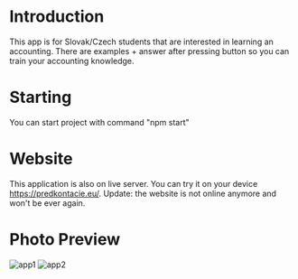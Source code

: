 # Introduction
This app is for Slovak/Czech students that are interested in learning an accounting. There are examples + answer after pressing button so you can train your accounting knowledge.
# Starting
You can start project with command "npm start"
# Website
This application is also on live server. You can try it on your device https://predkontacie.eu/. Update: the website is not online anymore and won't be ever again.
# Photo Preview
![app1](https://github.com/Tom4sko/Accounting-App/assets/108126659/67938c66-35fa-49a5-a1c3-0e04fad78339)
![app2](https://github.com/Tom4sko/Accounting-App/assets/108126659/b1f2636f-3779-46e2-88a0-1f661fd6da04)
